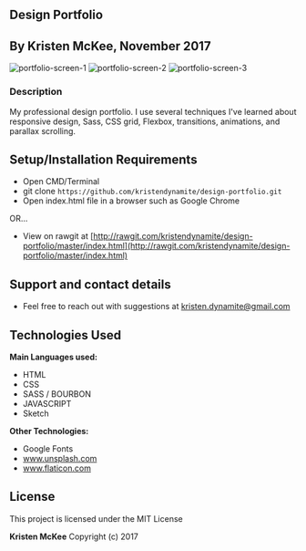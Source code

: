 ## Design Portfolio 

## By Kristen McKee, November 2017 

![portfolio-screen-1](https://user-images.githubusercontent.com/27696622/33158344-0c0e7b8e-cfbe-11e7-9cc4-309e6c230324.png)
![portfolio-screen-2](https://user-images.githubusercontent.com/27696622/33158345-0c2e2aa6-cfbe-11e7-9a20-8ccaf7e1fc42.png)
![portfolio-screen-3](https://user-images.githubusercontent.com/27696622/33158346-0c4e1ed8-cfbe-11e7-84ab-ca539ea46a48.png)

### Description

My professional design portfolio. I use several techniques I've learned about responsive design, Sass, CSS grid, Flexbox, transitions, animations, and parallax scrolling.

## Setup/Installation Requirements

* Open CMD/Terminal
* git clone `https://github.com/kristendynamite/design-portfolio.git`
* Open index.html file in a browser such as Google Chrome

OR...

* View on rawgit at [http://rawgit.com/kristendynamite/design-portfolio/master/index.html](http://rawgit.com/kristendynamite/design-portfolio/master/index.html)

## Support and contact details

* Feel free to reach out with suggestions at kristen.dynamite@gmail.com

## Technologies Used

**Main Languages used:**

* HTML
* CSS
* SASS / BOURBON
* JAVASCRIPT
* Sketch

**Other Technologies:**

* Google Fonts
* www.unsplash.com
* www.flaticon.com

## License

This project is licensed under the MIT License

**Kristen McKee** Copyright (c) 2017
